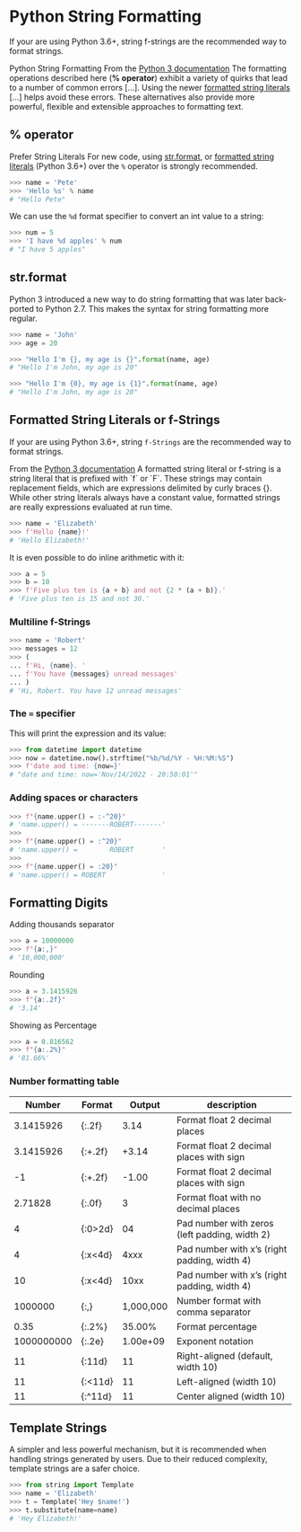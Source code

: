 # Python String Formatting

If your are using Python 3.6+, string f-strings are the recommended way to format strings.

<base-title :title="frontmatter.title" :description="frontmatter.description">
Python String Formatting
</base-title>

<base-disclaimer>
  <base-disclaimer-title>
    From the <a href="https://docs.python.org/3/library/stdtypes.html?highlight=sprintf#printf-style-string-formatting">Python 3 documentation</a>
  </base-disclaimer-title>
  <base-disclaimer-content>
    The formatting operations described here (<b>% operator</b>) exhibit a variety of quirks that lead to a number of common errors [...]. Using the newer <a href="#formatted-string-literals-or-f-strings">formatted string literals</a> [...] helps avoid these errors. These alternatives also provide more powerful, flexible and extensible approaches to formatting text.
  </base-disclaimer-content>
</base-disclaimer>

## % operator

<base-warning>
  <base-warning-title>
    Prefer String Literals
  </base-warning-title>
  <base-warning-content>
    For new code, using <a href="#strformat">str.format</a>, or <a href="#formatted-string-literals-or-f-strings">formatted string literals</a> (Python 3.6+) over the <code>%</code> operator is strongly recommended.
  </base-warning-content>
</base-warning>

```python
>>> name = 'Pete'
>>> 'Hello %s' % name
# "Hello Pete"
```

We can use the `%d` format specifier to convert an int value to a string:

```python
>>> num = 5
>>> 'I have %d apples' % num
# "I have 5 apples"
```

## str.format

Python 3 introduced a new way to do string formatting that was later back-ported to Python 2.7. This makes the syntax for string formatting more regular.

```python
>>> name = 'John'
>>> age = 20

>>> "Hello I'm {}, my age is {}".format(name, age)
# "Hello I'm John, my age is 20"

>>> "Hello I'm {0}, my age is {1}".format(name, age)
# "Hello I'm John, my age is 20"
```

## Formatted String Literals or f-Strings

If your are using Python 3.6+, string `f-Strings` are the recommended way to format strings.

<base-disclaimer>
  <base-disclaimer-title>
    From the <a href="https://docs.python.org/3/reference/lexical_analysis.html#f-strings">Python 3 documentation</a>
  </base-disclaimer-title>
  <base-disclaimer-content>
    A formatted string literal or f-string is a string literal that is prefixed with `f` or `F`. These strings may contain replacement fields, which are expressions delimited by curly braces {}. While other string literals always have a constant value, formatted strings are really expressions evaluated at run time.
  </base-disclaimer-content>
</base-disclaimer>

```python
>>> name = 'Elizabeth'
>>> f'Hello {name}!'
# 'Hello Elizabeth!'
```

It is even possible to do inline arithmetic with it:

```python
>>> a = 5
>>> b = 10
>>> f'Five plus ten is {a + b} and not {2 * (a + b)}.'
# 'Five plus ten is 15 and not 30.'
```

### Multiline f-Strings

```python
>>> name = 'Robert'
>>> messages = 12
>>> (
... f'Hi, {name}. '
... f'You have {messages} unread messages'
... )
# 'Hi, Robert. You have 12 unread messages'
```

### The `=` specifier

This will print the expression and its value:

```python
>>> from datetime import datetime
>>> now = datetime.now().strftime("%b/%d/%Y - %H:%M:%S")
>>> f'date and time: {now=}'
# "date and time: now='Nov/14/2022 - 20:50:01'"
```

### Adding spaces or characters

```python
>>> f"{name.upper() = :-^20}"
# 'name.upper() = -------ROBERT-------'
>>>
>>> f"{name.upper() = :^20}"
# 'name.upper() =        ROBERT       '
>>>
>>> f"{name.upper() = :20}"
# 'name.upper() = ROBERT              '
```

## Formatting Digits

Adding thousands separator

```python
>>> a = 10000000
>>> f"{a:,}"
# '10,000,000'
```

Rounding

```python
>>> a = 3.1415926
>>> f"{a:.2f}"
# '3.14'
```

Showing as Percentage

```python
>>> a = 0.816562
>>> f"{a:.2%}"
# '81.66%'
```

### Number formatting table

| Number     | Format  | Output    | description                                   |
| ---------- | ------- | --------- | --------------------------------------------- |
| 3.1415926  | {:.2f}  | 3.14      | Format float 2 decimal places                 |
| 3.1415926  | {:+.2f} | +3.14     | Format float 2 decimal places with sign       |
| -1         | {:+.2f} | -1.00     | Format float 2 decimal places with sign       |
| 2.71828    | {:.0f}  | 3         | Format float with no decimal places           |
| 4          | {:0>2d} | 04        | Pad number with zeros (left padding, width 2) |
| 4          | {:x<4d} | 4xxx      | Pad number with x’s (right padding, width 4)  |
| 10         | {:x<4d} | 10xx      | Pad number with x’s (right padding, width 4)  |
| 1000000    | {:,}    | 1,000,000 | Number format with comma separator            |
| 0.35       | {:.2%}  | 35.00%    | Format percentage                             |
| 1000000000 | {:.2e}  | 1.00e+09  | Exponent notation                             |
| 11         | {:11d}  | 11        | Right-aligned (default, width 10)             |
| 11         | {:<11d} | 11        | Left-aligned (width 10)                       |
| 11         | {:^11d} | 11        | Center aligned (width 10)                     |

## Template Strings

A simpler and less powerful mechanism, but it is recommended when handling strings generated by users. Due to their reduced complexity, template strings are a safer choice.

```python
>>> from string import Template
>>> name = 'Elizabeth'
>>> t = Template('Hey $name!')
>>> t.substitute(name=name)
# 'Hey Elizabeth!'
```
